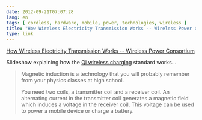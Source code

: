 ```yaml
---
date: 2012-09-21T07:07:28
lang: en
tags: [ cordless, hardware, mobile, power, technologies, wireless ]
title: "How Wireless Electricity Transmission Works -- Wireless Power Consortium"
type: link
---
```


[How Wireless Electricity Transmission Works -- Wireless Power
Consortium](http://www.wirelesspowerconsortium.com/technology/how-it-works.html)

Slideshow explaining how the [Qi wireless
charging](http://en.wikipedia.org/wiki/Qi_(wireless_power_standard))
standard works...

> Magnetic induction is a technology that you will probably remember
> from your physics classes at high school.
>
> You need two coils, a transmitter coil and a receiver coil. An
> alternating current in the transmitter coil generates a magnetic field
> which induces a voltage in the receiver coil. This voltage can be used
> to power a mobile device or charge a battery.

